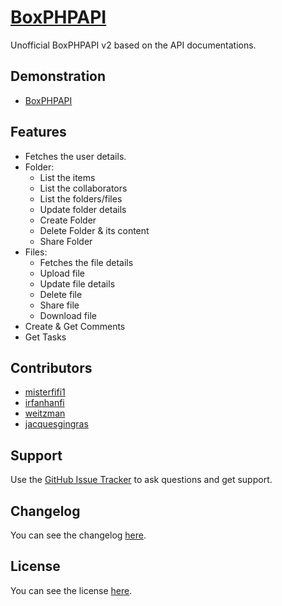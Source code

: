 # [BoxPHPAPI](http://goo.gl/7V1ayp)

Unofficial BoxPHPAPI v2 based on the API documentations.

## Demonstration
* [BoxPHPAPI](http://goo.gl/MKcxSd)

## Features
* Fetches the user details.
* Folder:
	* List the items
	* List the collaborators
	* List the folders/files
	* Update folder details
	* Create Folder
	* Delete Folder & its content
	* Share Folder
* Files:
	* Fetches the file details
	* Upload file
	* Update file details
	* Delete file
	* Share file
	* Download file
* Create & Get Comments
* Get Tasks

## Contributors
- [misterfifi1](https://github.com/misterfifi1)
- [irfanhanfi](https://github.com/irfanhanfi)
- [weitzman](https://github.com/weitzman)
- [jacquesgingras](https://github.com/jacquesgingras)

## Support
Use the [GitHub Issue Tracker](http://goo.gl/eaa8GC) to ask questions and get support.

## Changelog
You can see the changelog <a href="CHANGELOG.md">here</a>.

## License
You can see the license <a href="LICENSE.md">here</a>.
